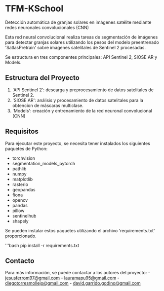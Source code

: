 # TFM-KSchool

Detección automática de granjas solares en imágenes satélite mediante redes neuronales convolucionales (CNN)

Esta red neural convolucional realiza tareas de segmentación de imágenes para detectar granjas solares utilizando los pesos del modelo preentrenado 'SatlasPretrain' sobre imagenes satelitales de Sentinel 2 procesadas.

Se estructura en tres componentes principales: API Sentinel 2, SIOSE AR y Models.

## Estructura del Proyecto

1. 'API Sentinel 2': descarga y preprocesamiento de datos satelitales de Sentinel 2.
2. 'SIOSE AR': análisis y procesamiento de datos satelitales para la obtencion de máscaras multiclase.
3. 'Models': creación y entrenamiento de la red neuronal convolucional (CNN)

## Requisitos

Para ejecutar este proyecto, se necesita tener instalados los siguientes paquetes de Python:

- torchvision
- segmentation_models_pytorch
- pathlib
- numpy
- matplotlib
- rasterio
- geopandas
- fiona
- opencv
- pandas
- pillow
- sentinelhub
- shapely

Se pueden instalar estos paquetes utilizando el archivo 'requirements.txt' proporcionado.

'''bash
pip install -r requirements.txt

## Contacto
Para más información, se puede contactar a los autores del proyecto:
    - jesusferrom97@gmail.com
    - lauramapu95@gmail.com
    - diegotorresmollejo@gmail.com
    - david.garrido.godino@gmail.com

